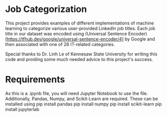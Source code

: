 # Job Categorization

This project provides examples of different implementations of machine learning to categorize various user-provided LinkedIn job titles. Each job title in our dataset was encoded using (Universal Sentence Encoder)[https://tfhub.dev/google/universal-sentence-encoder/4] by Google and then associated with one of 28 IT-related categories. 

Special thanks to Dr. Linh Le of Kennesaw State University for writing this code and proiding some much needed advice to this project's success.

# Requirements

As this is a .ipynb file, you will need Jupyter Notebook to use the file. Additionally, Pandas, Numpy, and Scikit-Learn are required. These can be installed using
    pip install pandas
    pip install numpy
    pip install scikit-learn
    pip install jupyterlab
